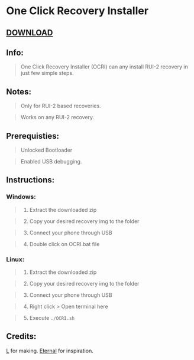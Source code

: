 # One Click Recovery Installer

## [DOWNLOAD](https://github.com/l6174/OCRI/releases/)

## Info:
>One Click Recovery Installer (OCRI) can any install RUI-2 recovery in just few simple steps.

## Notes:
>Only for RUI-2 based recoveries.

>Works on any RUI-2 recovery.

## Prerequisties:
>Unlocked Bootloader

>Enabled USB debugging.

## Instructions:
### Windows:
>1. Extract the downloaded zip

>2. Copy your desired recovery img to the folder

>3. Connect your phone through USB

>4. Double click on OCRI.bat file
### Linux:
>1. Extract the downloaded zip

>2. Copy your desired recovery img to the folder

>3. Connect your phone through USB

>4. Right click > Open terminal here

>5. Execute ```./OCRI.sh```

## Credits:
[L](https://t.me/detective_ryuzaki) for making.
[Eternal](https://t.me/anon_minati) for inspiration.
